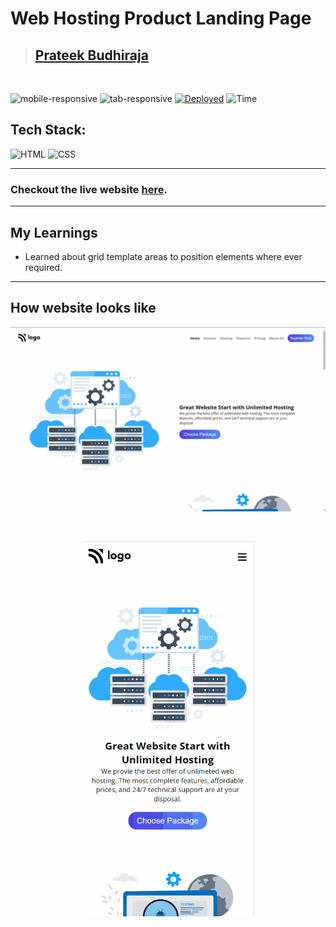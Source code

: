 # Web Hosting Product Landing Page

> ## [Prateek Budhiraja](https://prateekbudhiraja.in)

<br/>

![mobile-responsive](https://img.shields.io/badge/Mobile%20Responsive-Yes-green)
![tab-responsive](https://img.shields.io/badge/Tab%20Responsive-Yes-green)
[![Deployed](https://img.shields.io/badge/Deployed-Yes-green)](https://webhosting-landing.vercel.app/)
![Time](https://img.shields.io/badge/Time%20Taken-8.5hrs-green)

## Tech Stack:

![HTML](https://img.shields.io/badge/html-3670A0?style=for-the-badge&logo=html5&logoColor=white)
![CSS](https://img.shields.io/badge/CSS-%234ea94b.svg?style=for-the-badge&logo=css3&logoColor=white)

---

### Checkout the live website [here](https://webhosting-landing.vercel.app/).

---

## My Learnings

- Learned about grid template areas to position elements where ever required.

---

## How website looks like

<p align="center">
<img src="desktop.gif" max-width=600px>
</p>
<br/>
<p align="center">
<img src="mobile.gif" height=600px>
</p>
